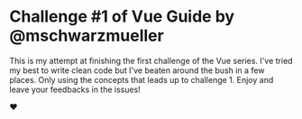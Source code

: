 # Challenge \#1 of Vue Guide by @mschwarzmueller

This is my attempt at finishing the first challenge of the Vue series. I've tried my best to write clean code but I've beaten around the bush in a few places. Only using the concepts that leads up to challenge 1. Enjoy and leave your feedbacks in the issues!

:heart: